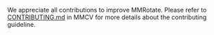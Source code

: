 We appreciate all contributions to improve MMRotate. Please refer to [CONTRIBUTING.md](https://github.com/vbti-development/onedl-mmcv/blob/master/CONTRIBUTING.md) in MMCV for more details about the contributing guideline.
